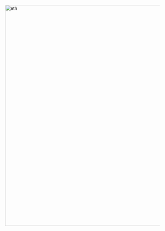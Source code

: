 <img width="719" alt="eth" src="https://github.com/user-attachments/assets/a194ea8a-5a7b-4314-b7aa-71ed5102b171" />
